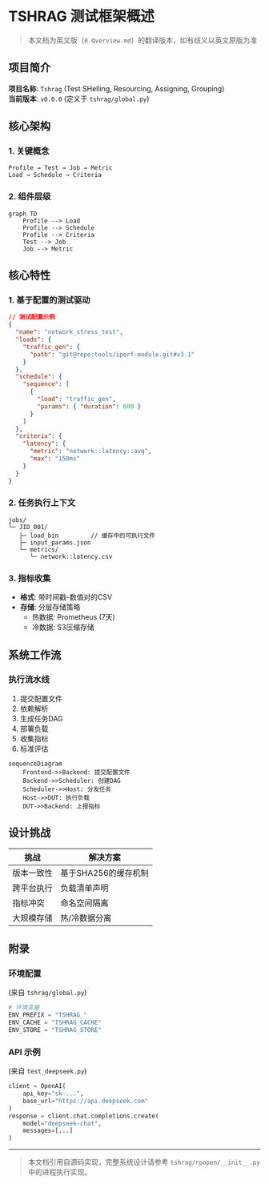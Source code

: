 # TSHRAG 测试框架概述

> 本文档为英文版（`0.Overview.md`）的翻译版本，如有歧义以英文原版为准

## 项目简介
**项目名称**: `Tshrag` (Test SHelling, Resourcing, Assigning, Grouping)  
**当前版本**: `v0.0.0` (定义于 `tshrag/global.py`)

## 核心架构

### 1. 关键概念
```text
Profile → Test → Job → Metric
Load → Schedule → Criteria
```

### 2. 组件层级
```mermaid
graph TD
    Profile --> Load
    Profile --> Schedule
    Profile --> Criteria
    Test --> Job
    Job --> Metric
```

## 核心特性

### 1. 基于配置的测试驱动
```json profile_example.json
// 测试配置示例
{
  "name": "network_stress_test",
  "loads": {
    "traffic_gen": {
      "path": "git@repo:tools/iperf-module.git#v3.1"
    }
  },
  "schedule": {
    "sequence": [
      {
        "load": "traffic_gen",
        "params": { "duration": 600 }
      }
    ]
  },
  "criteria": {
    "latency": {
      "metric": "network::latency::avg",
      "max": "150ms"
    }
  }
}
```

### 2. 任务执行上下文
```text file_structure
jobs/
└─ JID_001/
   ├─ load_bin         // 缓存中的可执行文件
   ├─ input_params.json
   └─ metrics/
      └─ network::latency.csv
```

### 3. 指标收集
- **格式**: 带时间戳-数值对的CSV
- **存储**: 分层存储策略
  - 热数据: Prometheus (7天)
  - 冷数据: S3压缩存储

## 系统工作流

### 执行流水线
1. 提交配置文件
2. 依赖解析
3. 生成任务DAG
4. 部署负载
5. 收集指标
6. 标准评估

```mermaid
sequenceDiagram
    Frontend->>Backend: 提交配置文件
    Backend->>Scheduler: 创建DAG
    Scheduler->>Host: 分发任务
    Host->>DUT: 执行负载
    DUT->>Backend: 上报指标
```

## 设计挑战

| 挑战 | 解决方案 |
|-----------|----------|
| 版本一致性 | 基于SHA256的缓存机制 |
| 跨平台执行 | 负载清单声明 |
| 指标冲突 | 命名空间隔离 |
| 大规模存储 | 热/冷数据分离 |

## 附录

### 环境配置
(来自 `tshrag/global.py`)
```python
# 环境变量
ENV_PREFIX = "TSHRAG_"
ENV_CACHE = "TSHRAG_CACHE"
ENV_STORE = "TSHRAG_STORE"
```

### API 示例
(来自 `test_deepseek.py`)
```python test_deepseek.py
client = OpenAI(
    api_key="sk-...",
    base_url="https://api.deepseek.com"
)
response = client.chat.completions.create(
    model="deepseek-chat",
    messages=[...]
)
```

---
> 本文档引用自源码实现，完整系统设计请参考 `tshrag/rpopen/__init__.py` 中的进程执行实现。